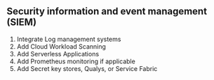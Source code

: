 ## Security information and event management (SIEM) 

1. Integrate Log management systems
2. Add Cloud Workload Scanning
3. Add Serverless Applications
4. Add Prometheus monitoring if applicable
5. Add Secret key stores, Qualys, or Service Fabric
